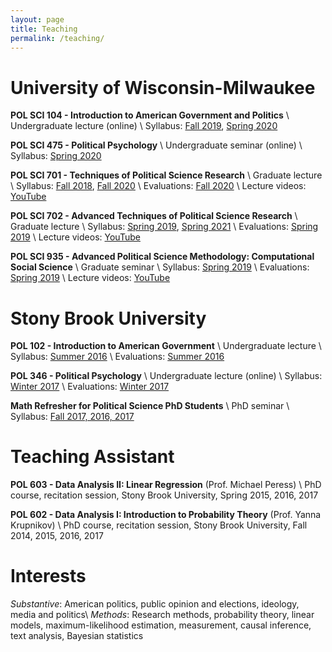```yaml
---
layout: page
title: Teaching
permalink: /teaching/
---
```


# University of Wisconsin-Milwaukee

**POL SCI 104 - Introduction to American Government and Politics** \\
Undergraduate lecture (online) \\
Syllabus: [Fall 2019](../resources/syllabi/PolSci104_2019.pdf), [Spring 2020](../resources/syllabi/PolSci104_2020.pdf)

**POL SCI 475 - Political Psychology** \\
Undergraduate seminar (online) \\
Syllabus: [Spring 2020](../resources/syllabi/PolSci475_2020.pdf)

**POL SCI 701 - Techniques of Political Science Research** \\
Graduate lecture \\
Syllabus: [Fall 2018](../resources/syllabi/PolSci701_2018.pdf), [Fall 2020](../resources/syllabi/PolSci701_2020.pdf) \\
Evaluations: [Fall 2020](../resources/syllabi/PolSci701_2020_Evals.pdf) \\
Lecture videos: [YouTube](https://www.youtube.com/playlist?list=PLD7BlzsBs5Z8CGcdZ0ztdOivAbS2C5MO3)

**POL SCI 702 - Advanced Techniques of Political Science Research** \\
Graduate lecture \\
Syllabus: [Spring 2019](../resources/syllabi/PolSci702_2019.pdf), [Spring 2021](../resources/syllabi/PolSci702_2021.pdf) \\
Evaluations: [Spring 2019](../resources/syllabi/PolSci702_2019_Evals.pdf) \\
Lecture videos: [YouTube](https://www.youtube.com/playlist?list=PLD7BlzsBs5Z_A9qD_FLjE1UbQawV0dFTT)

**POL SCI 935 - Advanced Political Science Methodology: Computational Social Science** \\
Graduate seminar \\
Syllabus: [Spring 2019](../resources/syllabi/PolSci935_2020.pdf) \\
Evaluations: [Spring 2019](../resources/syllabi/PolSci935_2020_Evals.pdf) \\
Lecture videos: [YouTube](https://www.youtube.com/playlist?list=PLD7BlzsBs5Z-u9z9pyJ2n3wIfOpXvbXMp)

# Stony Brook University

**POL 102 - Introduction to American Government** \\
Undergraduate lecture \\
Syllabus: [Summer 2016](../resources/syllabi/POL102_2016.pdf) \\
Evaluations: [Summer 2016](../resources/syllabi/POL102_2016_Evals.pdf)

**POL 346 - Political Psychology** \\
Undergraduate lecture (online) \\
Syllabus: [Winter 2017](../resources/syllabi/POL346_2017.pdf) \\
Evaluations: [Winter 2017](../resources/syllabi/POL346_2017_Evals.pdf)

**Math Refresher for Political Science PhD Students** \\
PhD seminar \\
Syllabus: [Fall 2017, 2016, 2017](../resources/syllabi/mathcamp_syllabus.pdf)

# Teaching Assistant

**POL 603 - Data Analysis II: Linear Regression** (Prof. Michael Peress) \\
PhD course, recitation session, Stony Brook University, Spring 2015, 2016, 2017

**POL 602 - Data Analysis I: Introduction to Probability Theory** (Prof. Yanna Krupnikov) \\
PhD course, recitation session, Stony Brook University, Fall 2014, 2015, 2016, 2017

# Interests

_Substantive_: American politics, public opinion and elections, ideology, media and politics\\
_Methods_: Research methods, probability theory, linear models, maximum-likelihood estimation, measurement, causal inference, text analysis, Bayesian statistics